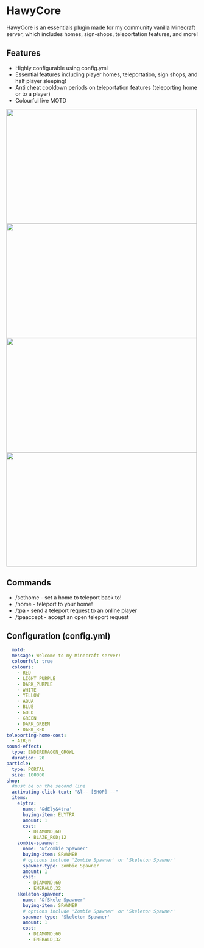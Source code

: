 # HawyCore
HawyCore is an essentials plugin made for my community vanilla Minecraft server, which includes homes, sign-shops, teleportation features, and more!

## Features
* Highly configurable using config.yml
* Essential features including player homes, teleportation, sign shops, and half player sleeping!
* Anti cheat cooldown periods on teleportation features (teleporting home or to a player)
* Colourful live MOTD


<img src="https://github.com/Tezk/TezkCore/blob/58c2fe214d24307f42b3e45425f9560ab853d187/tezkcoremotd.gif" width="500" height="300" /><img src="https://user-images.githubusercontent.com/13305898/145488121-a99e5513-91b9-4368-8bca-cf45f8470e31.gif" width="500" height="300" />
<img src="https://user-images.githubusercontent.com/13305898/145489758-eb5775ae-7f50-416e-a0e7-5335338180a9.gif" width="500" height="300" />
<img src="https://user-images.githubusercontent.com/13305898/145491331-deee2638-c565-4e3b-acf2-6fffa3dc277b.gif" width="500" height="300" />

## Commands
* /sethome - set a home to teleport back to!
* /home - teleport to your home!
* /tpa <player> - send a teleport request to an online player
* /tpaaccept - accept an open teleport request

## Configuration (config.yml)
```yaml
  motd:
  message: Welcome to my Minecraft server!
  colourful: true
  colours:
    - RED
    - LIGHT_PURPLE
    - DARK_PURPLE
    - WHITE
    - YELLOW
    - AQUA
    - BLUE
    - GOLD
    - GREEN
    - DARK_GREEN
    - DARK_RED
teleporting-home-cost:
  - AIR;0
sound-effect:
  type: ENDERDRAGON_GROWL
  duration: 20
particle:
  type: PORTAL
  size: 100000
shop:
  #must be on the second line
  activating-click-text: "&l-- [SHOP] --"
  items:
    elytra:
      name: '&dEly&4tra'
      buying-item: ELYTRA
      amount: 1
      cost:
        - DIAMOND;60
        - BLAZE_ROD;12
    zombie-spawner:
      name: '&fZombie Spawner'
      buying-item: SPAWNER
      # options include 'Zombie Spawner' or 'Skeleton Spawner'
      spawner-type: Zombie Spawner
      amount: 1
      cost:
        - DIAMOND;60
        - EMERALD;32
    skeleton-spawner:
      name: '&fSkele Spawner'
      buying-item: SPAWNER
      # options include 'Zombie Spawner' or 'Skeleton Spawner'
      spawner-type: 'Skeleton Spawner'
      amount: 1
      cost:
        - DIAMOND;60
        - EMERALD;32
```

  
 
 
